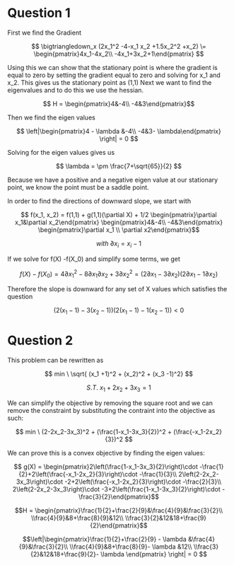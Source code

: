 # Question 1
First we find the Gradient

$$ \bigtriangledown_x (2x_1^2 -4-x_1 x_2 +1.5x_2^2 +x_2) \=  \begin{pmatrix}4x_1-4x_2\\
 -4x_1+3x_2+1\end{pmatrix} $$
  
 Using this we can show that the stationary point is where the gradient is equal to zero by setting the gradient equal to zero and solving for x_1 and x_2. This gives us the stationary point as (1,1)
 Next we want to find the eigenvalues and to do this we use the hessian. 
 
 $$ H = \begin{pmatrix}4&-4\\
 -4&3\end{pmatrix}$$
 
 Then we find the eigen values 
 
 $$   \left|\begin{pmatrix}4 - \lambda &-4\\
 -4&3- \lambda\end{pmatrix} \right| = 0 $$
 
 Solving for the eigen values gives us
 
 $$ \lambda = \pm \frac{7+\sqrt{65}}{2} $$
 
 Because we have a positive and a negative eigen value at our stationary point, we know the point must be a saddle point.
 
 In order to find the directions of downward slope, we start with
 
 $$ f(x_1, x_2) = f(1,1) + g(1,1)(\partial X) + 1/2 \begin{pmatrix}\partial x_1&\partial x_2\end{pmatrix} \begin{pmatrix}4&-4\\
 -4&3\end{pmatrix}  \begin{pmatrix}\partial x_1 \\
 \partial x2\end{pmatrix}$$
 
 $$ with\  \partial x_i = x_i - 1$$

If we solve for f(X) -f(X_0) and simplify some terms, we get

$$ f(X) -f(X_0) = 4\partial x_1^2-8\partial x_1 \partial x_2+3 \partial x_2^2= (2 \partial x_1 - 3 \partial x_2)(2 \partial x_1 - 1 \partial x_2)$$

Therefore the slope is downward for any set of X values which satisfies the question 

$$(2 (x_1 - 1) - 3 (x_2 - 1))(2 (x_1 - 1) - 1 (x_2 - 1)) < 0 $$

# Question 2

This problem can be rewritten as 

$$ min \ \sqrt{ (x_1 +1)^2 + (x_2)^2 + (x_3 -1)^2} $$

$$S.T.\ x_1+2x_2+3x_3 = 1$$

We can simplify the objective by removing the square root and we can remove the constraint by substituting the contraint into the objective as such:

$$ min \  (2-2x_2-3x_3)^2 + (\frac{1-x_1-3x_3}{2})^2 + (\frac{-x_1-2x_2}{3})^2 $$

We can prove this is a convex objective by finding the eigen values:

$$ g(X) = \begin{pmatrix}2\left(\frac{1-x_1-3x_3}{2}\right)\cdot -\frac{1}{2}+2\left(\frac{-x_1-2x_2}{3}\right)\cdot -\frac{1}{3}\\
2\left(2-2x_2-3x_3\right)\cdot -2+2\left(\frac{-x_1-2x_2}{3}\right)\cdot -\frac{2}{3}\\
2\left(2-2x_2-3x_3\right)\cdot -3+2\left(\frac{1-x_1-3x_3}{2}\right)\cdot -\frac{3}{2}\end{pmatrix}$$

$$H = \begin{pmatrix}\frac{1}{2}+\frac{2}{9}&\frac{4}{9}&\frac{3}{2}\\
\\frac{4}{9}&8+\frac{8}{9}&12\\
\\frac{3}{2}&12&18+\frac{9}{2}\end{pmatrix}$$

 $$\left|\begin{pmatrix}\frac{1}{2}+\frac{2}{9} - \lambda &\frac{4}{9}&\frac{3}{2}\\
\\frac{4}{9}&8+\frac{8}{9}- \lambda &12\\
\\frac{3}{2}&12&18+\frac{9}{2}- \lambda \end{pmatrix} \right| = 0 $$
